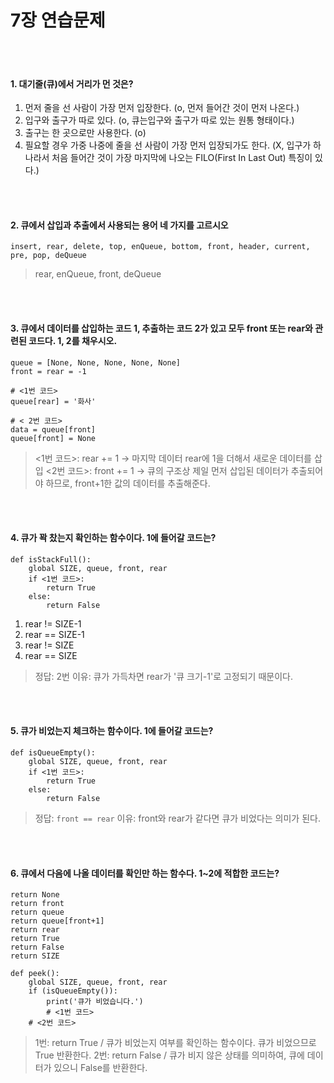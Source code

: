 # 7장 연습문제
</br>
</br>

#### 1. 대기줄(큐)에서 거리가 먼 것은?

1. 먼저 줄을 선 사람이 가장 먼저 입장한다. (o, 먼저 들어간 것이 먼저 나온다.)
2. 입구와 출구가 따로 있다. (o, 큐는입구와 출구가 따로 있는 원통 형태이다.)
3. 출구는 한 곳으로만 사용한다. (o)
4. 필요할 경우 가중 나중에 줄을 선 사람이 가장 먼저 입장되가도 한다. (X, 입구가 하나라서 처음 들어간 것이 가장 마지막에 나오는 FILO(First In Last Out) 특징이 있다.)

</br>
</br>

#### 2. 큐에서 삽입과 추출에서 사용되는 용어 네 가지를 고르시오

```
insert, rear, delete, top, enQueue, bottom, front, header, current, pre, pop, deQueue
```

> rear, enQueue, front, deQueue

</br>
</br>

#### 3. 큐에서 데이터를 삽입하는 코드 1, 추출하는 코드 2가 있고 모두 front 또는 rear와 관련된 코드다. 1, 2를 채우시오.


```
queue = [None, None, None, None, None]
front = rear = -1

# <1번 코드>
queue[rear] = '화사'

# < 2번 코드>
data = queue[front]
queue[front] = None
```

> <1번 코드>: rear += 1 -> 마지막 데이터 rear에 1을 더해서 새로운 데이터를 삽입
> <2번 코드>: front += 1 -> 큐의 구조상 제일 먼저 삽입된 데이터가 추출되어야 하므로, front+1한 값의 데이터를 추출해준다.


</br>
</br>

#### 4. 큐가 꽉 찼는지 확인하는 함수이다. 1에 들어갈 코드는?

```
def isStackFull():
    global SIZE, queue, front, rear
    if <1번 코드>:
        return True
    else:
        return False
```

1. rear != SIZE-1
2. rear == SIZE-1
3. rear != SIZE
4. rear == SIZE

> 정답: 2번
이유: 큐가 가득차면 rear가 '큐 크기-1'로 고정되기 때문이다.

</br>
</br>

#### 5. 큐가 비었는지 체크하는 함수이다. 1에 들어갈 코드는?

```
def isQueueEmpty():
    global SIZE, queue, front, rear
    if <1번 코드>:
        return True
    else:
        return False
```

> 정답: `front == rear`
이유: front와 rear가 같다면 큐가 비었다는 의미가 된다.

</br>
</br>

#### 6. 큐에서 다음에 나올 데이터를 확인만 하는 함수다. 1~2에 적합한 코드는?

```
return None
return front
return queue
return queue[front+1]
return rear
return True
return False
return SIZE
```

```
def peek():
    global SIZE, queue, front, rear
    if (isQueueEmpty()):
        print('큐가 비었습니다.')
        # <1번 코드>
    # <2번 코드>
```

> 1번: return True / 큐가 비었는지 여부를 확인하는 함수이다. 큐가 비었으므로 True 반환한다.
2번: return False / 큐가 비지 않은 상태를 의미하여, 큐에 데이터가 있으니 False를 반환한다.
